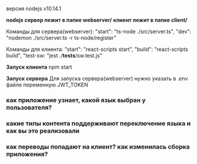 
версия nodejs v10.14.1

**nodejs сервер лежит в папке webserver/**
**клиент лежит в папке client/**

Команды для сервера(webserver):
    "start": "ts-node ./src/server.ts",
    "dev": "nodemon ./src/server.ts -r ts-node/register"

Команды для клиента:
    "start": "react-scripts start",
    "build": "react-scripts build",
    "test-sw: "jest ./__tests__/sw.test.js"

**Запуск клиента**
npm start

**Запуск сервера**
Для запуска сервера(webserver) нужно указать в .env файле переменную JWT_TOKEN


### как приложение узнает, какой язык выбран у пользователя?


### какие типы контента поддерживают переключение языка и как вы это реализовали


### как переводы попадают на клиент? как изменилась сборка приложения?

